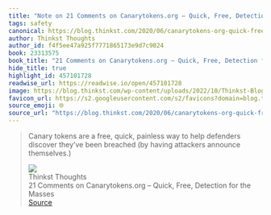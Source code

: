 ```yaml
---
title: "Note on 21 Comments on Canarytokens.org – Quick, Free, Detection for the Masses via Thinkst Thoughts"
tags: safety
canonical: https://blog.thinkst.com/2020/06/canarytokens-org-quick-free-detection-for-the-masses-2.html
author: Thinkst Thoughts
author_id: f4f5ee47a925f7771865173e9d7c9024
book: 23313575
book_title: "21 Comments on Canarytokens.org – Quick, Free, Detection for the Masses"
hide_title: true
highlight_id: 457101728
readwise_url: https://readwise.io/open/457101728
image: https://blog.thinkst.com/wp-content/uploads/2022/10/Thinkst-Blog-Social-Media-Banner.png
favicon_url: https://s2.googleusercontent.com/s2/favicons?domain=blog.thinkst.com
source_emoji: 🌐
source_url: "https://blog.thinkst.com/2020/06/canarytokens-org-quick-free-detection-for-the-masses-2.html#:~:text=Canary%20tokens%20are,attackers%20announce%20themselves.%29"
---
```


> Canary tokens are a free, quick, painless way to help defenders discover they’ve been breached (by having attackers announce themselves.)
> <div class="quoteback-footer"><div class="quoteback-avatar"><img class="mini-favicon" src="https://s2.googleusercontent.com/s2/favicons?domain=blog.thinkst.com"></div><div class="quoteback-metadata"><div class="metadata-inner"><span style="display:none">FROM:</span><div aria-label="Thinkst Thoughts" class="quoteback-author"> Thinkst Thoughts</div><div aria-label="21 Comments on Canarytokens.org – Quick, Free, Detection for the Masses" class="quoteback-title"> 21 Comments on Canarytokens.org – Quick, Free, Detection for the Masses</div></div></div><div class="quoteback-backlink"><a target="_blank" aria-label="go to the full text of this quotation" rel="noopener" href="https://blog.thinkst.com/2020/06/canarytokens-org-quick-free-detection-for-the-masses-2.html#:~:text=Canary%20tokens%20are,attackers%20announce%20themselves.%29" class="quoteback-arrow"> Source</a></div></div>